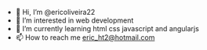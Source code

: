 - 👋 Hi, I’m @ericoliveira22
- 👀 I’m interested in web development
- 🌱 I’m currently learning html css javascript and angularjs
- 📫 How to reach me eric_ht2@hotmail.com

<!---
ericoliveira22/ericoliveira22 is a ✨ special ✨ repository because its `README.md` (this file) appears on your GitHub profile.
You can click the Preview link to take a look at your changes.
--->
